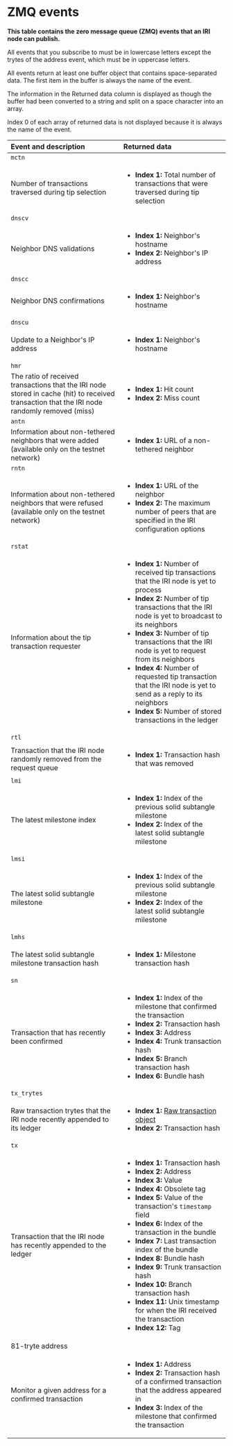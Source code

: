 # ZMQ events

**This table contains the zero message queue (ZMQ) events that an IRI node can publish.**

All events that you subscribe to must be in lowercase letters except the trytes of the address event, which must be in uppercase letters.

All events return at least one buffer object that contains space-separated data. The first item in the buffer is always the name of the event.

The information in the Returned data column is displayed as though the buffer had been converted to a string and split on a space character into an array.

Index 0 of each array of returned data is not displayed because it is always the name of the event.

|  **Event and description** | **Returned data**
| :----------| :----------|
|`mctn`|
|Number of transactions traversed during tip selection| <ul><li>**Index 1:** Total number of transactions that were traversed during tip selection</li></ul>
|`dnscv` |
|Neighbor DNS validations| <ul><li>**Index 1:** Neighbor's hostname</li><li>**Index 2:** Neighbor's IP address</li></ul>
|`dnscc`|
|Neighbor DNS confirmations| <ul><li>**Index 1:** Neighbor's hostname</li></ul>
|`dnscu` |
|Update to a Neighbor's IP address| <ul><li>**Index 1:** Neighbor's hostname</li></ul>
|`hmr`|
|The ratio of received transactions that the IRI node stored in cache (hit) to received transaction that the IRI node randomly removed (miss)| <ul><li>**Index 1:** Hit count</li><li>**Index 2:** Miss count</li></ul>
|`antn` |
|Information about non-tethered neighbors that were added (available only on the testnet network)| <ul><li>**Index 1:** URL of a non-tethered neighbor</li></ul>
|`rntn`|
|Information about non-tethered neighbors that were refused (available only on the testnet network)| <ul><li>**Index 1:** URL of the neighbor</li><li>**Index 2:** The maximum number of peers that are specified in the IRI configuration options</li></ul>
|`rstat` |
|Information about the tip transaction requester|<ul><li>**Index 1:** Number of received tip transactions that the IRI node is yet to process </li><li>**Index 2:** Number of tip transactions that the IRI node is yet to broadcast to its neighbors</li><li>**Index 3:** Number of tip transactions that the IRI node is yet to request from its neighbors</li><li>**Index 4:** Number of requested tip transaction that the IRI node is yet to send as a reply to its neighbors</li><li>**Index 5:** Number of stored transactions in the ledger</li></ul>
|`rtl` |
|Transaction that the IRI node randomly removed from the request queue| <ul><li>**Index 1:** Transaction hash that was removed</li></ul>
|`lmi` |
|The latest milestone index|<ul><li>**Index 1:** Index of the previous solid subtangle milestone</li><li>**Index 2:** Index of the latest solid subtangle milestone</li></ul>
|`lmsi` |
|The latest solid subtangle milestone| <ul><li>**Index 1:** Index of the previous solid subtangle milestone</li><li>**Index 2:** Index of the latest solid subtangle milestone</li></ul>
|`lmhs`|
| The latest solid subtangle milestone transaction hash| <ul><li>**Index 1:** Milestone transaction hash</li></ul>
|`sn`|
| Transaction that has recently been confirmed| <ul><li>**Index 1:** Index of the milestone that confirmed the transaction</li><li>**Index 2:** Transaction hash</li><li>**Index 3:** Address</li><li>**Index 4:** Trunk transaction hash</li><li>**Index 5:** Branch transaction hash</li><li>**Index 6:** Bundle hash</li></ul>
|`tx_trytes`|
| Raw transaction trytes that the IRI node recently appended to its ledger| <ul><li>**Index 1:** [Raw transaction object](root://iota-basics/0.1/references/structure-of-a-transaction.md)</li><li>**Index 2:** Transaction hash</li></ul>
|<a name="tx" /> `tx` |
|Transaction that the IRI node has recently appended to the ledger| <ul><li>**Index 1:** Transaction hash</li><li>**Index 2:** Address</li><li>**Index 3:** Value</li><li>**Index 4:** Obsolete tag</li><li>**Index 5:** Value of the transaction's `timestamp` field</li><li>**Index 6:** Index of the transaction in the bundle</li><li>**Index 7:** Last transaction index of the bundle</li><li>**Index 8:** Bundle hash</li><li>**Index 9:** Trunk transaction hash</li><li>**Index 10:** Branch transaction hash</li><li>**Index 11:** Unix timestamp for when the IRI received the transaction</li><li>**Index 12:** Tag</li></ul>
|81-tryte address| 
|Monitor a given address for a confirmed transaction| <ul><li>**Index 1:** Address</li><li>**Index 2:** Transaction hash of a confirmed transaction that the address appeared in</li><li>**Index 3:** Index of the milestone that confirmed the transaction </li></ul>
